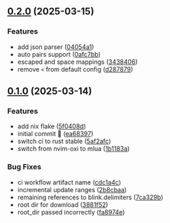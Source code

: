 ## [0.2.0](https://github.com/Saghen/blink.pairs/compare/v0.1.0...v0.2.0) (2025-03-15)

### Features

* add json parser ([04054a1](https://github.com/Saghen/blink.pairs/commit/04054a12444eb6605467c50f4ae21315bbc8b407))
* auto pairs support ([0afc7bb](https://github.com/Saghen/blink.pairs/commit/0afc7bb0f756a93dc65647634a2202652a46a5e2))
* escaped and space mappings ([3438406](https://github.com/Saghen/blink.pairs/commit/3438406fc1cfb9a3ada5c46b1c408faf49e9e29c))
* remove `<` from default config ([d287879](https://github.com/Saghen/blink.pairs/commit/d287879f4763a5e04391088e5d7266b949277c25))

## [0.1.0](https://github.com/Saghen/blink.pairs/compare/ea6839761ae64eecebe191363760812bb9a31824...v0.1.0) (2025-03-14)

### Features

* add nix flake ([5f0408d](https://github.com/Saghen/blink.pairs/commit/5f0408d7ca9fc6aff9089b2ec74d34d35c129557))
* initial commit :crab: ([ea68397](https://github.com/Saghen/blink.pairs/commit/ea6839761ae64eecebe191363760812bb9a31824))
* switch ci to rust stable ([5af2afc](https://github.com/Saghen/blink.pairs/commit/5af2afc1282e687ffd50485b58fe6dc718ac26f0))
* switch from nvim-oxi to mlua ([1b1183a](https://github.com/Saghen/blink.pairs/commit/1b1183ad661b4379f5d89c6b4ab1339a8cfc1bb1))

### Bug Fixes

* ci workflow artifact name ([cdc1a4c](https://github.com/Saghen/blink.pairs/commit/cdc1a4c56e2940624a9581722fcbf5d7c5995079))
* incremental update ranges ([2b8cbaa](https://github.com/Saghen/blink.pairs/commit/2b8cbaa40755966b64eaaf1d4e1487bc7e0140fe))
* remaining references to blink.delimiters ([7ca329b](https://github.com/Saghen/blink.pairs/commit/7ca329bf9a99fc35437975ab1515f81d82086fc2))
* root dir for download ([3881f52](https://github.com/Saghen/blink.pairs/commit/3881f5235c1f1c4d66c6acea1c46cea66c7b874a))
* root_dir passed incorrectly ([fa8974e](https://github.com/Saghen/blink.pairs/commit/fa8974e771f62e52884ccdfe1c5d5ecaacf2e72b))
